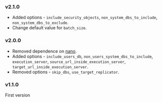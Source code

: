 ### v2.1.0

- Added options - `include_security_objects`, `non_system_dbs_to_include`, `non_system_dbs_to_exclude`.
- Change default value for `batch_size`.

### v2.0.0

- Removed dependence on [nano](https://github.com/apache/couchdb-nano).
- Added options - `include_users_db`, `non_users_system_dbs_to_include`, `execution_server`, `source_url_inside_execution_server`, `target_url_inside_execution_server`.
- Removed options - `skip_dbs`, `use_target_replicator`.

### v1.1.0

First version
